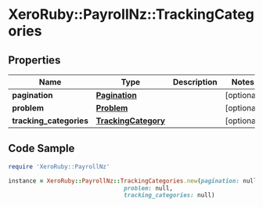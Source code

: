 # XeroRuby::PayrollNz::TrackingCategories

## Properties

Name | Type | Description | Notes
------------ | ------------- | ------------- | -------------
**pagination** | [**Pagination**](Pagination.md) |  | [optional] 
**problem** | [**Problem**](Problem.md) |  | [optional] 
**tracking_categories** | [**TrackingCategory**](TrackingCategory.md) |  | [optional] 

## Code Sample

```ruby
require 'XeroRuby::PayrollNz'

instance = XeroRuby::PayrollNz::TrackingCategories.new(pagination: null,
                                 problem: null,
                                 tracking_categories: null)
```


